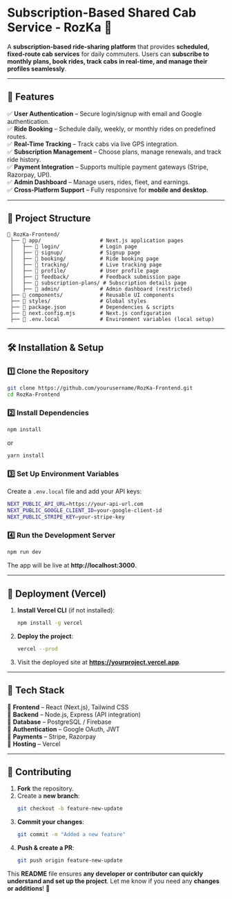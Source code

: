 # **Subscription-Based Shared Cab Service - RozKa** 🚖  

A **subscription-based ride-sharing platform** that provides **scheduled, fixed-route cab services** for daily commuters. Users can **subscribe to monthly plans, book rides, track cabs in real-time, and manage their profiles seamlessly**.

---

## **🚀 Features**
✅ **User Authentication** – Secure login/signup with email and Google authentication.  
✅ **Ride Booking** – Schedule daily, weekly, or monthly rides on predefined routes.  
✅ **Real-Time Tracking** – Track cabs via live GPS integration.  
✅ **Subscription Management** – Choose plans, manage renewals, and track ride history.  
✅ **Payment Integration** – Supports multiple payment gateways (Stripe, Razorpay, UPI).  
✅ **Admin Dashboard** – Manage users, rides, fleet, and earnings.  
✅ **Cross-Platform Support** – Fully responsive for **mobile and desktop**.  

---

## **📂 Project Structure**
```
📁 RozKa-Frontend/
 ├── 📂 app/                   # Next.js application pages
 │   ├── 📂 login/             # Login page
 │   ├── 📂 signup/            # Signup page
 │   ├── 📂 booking/           # Ride booking page
 │   ├── 📂 tracking/          # Live tracking page
 │   ├── 📂 profile/           # User profile page
 │   ├── 📂 feedback/          # Feedback submission page
 │   ├── 📂 subscription-plans/ # Subscription details page
 │   ├── 📂 admin/             # Admin dashboard (restricted)
 ├── 📂 components/            # Reusable UI components
 ├── 📂 styles/                # Global styles
 ├── 📜 package.json           # Dependencies & scripts
 ├── 📜 next.config.mjs        # Next.js configuration
 ├── 📜 .env.local             # Environment variables (local setup)
```

---

## **🛠️ Installation & Setup**
### **1️⃣ Clone the Repository**
```bash
git clone https://github.com/yourusername/RozKa-Frontend.git
cd RozKa-Frontend
```

### **2️⃣ Install Dependencies**
```bash
npm install
```
or  
```bash
yarn install
```

### **3️⃣ Set Up Environment Variables**
Create a `.env.local` file and add your API keys:  
```bash
NEXT_PUBLIC_API_URL=https://your-api-url.com
NEXT_PUBLIC_GOOGLE_CLIENT_ID=your-google-client-id
NEXT_PUBLIC_STRIPE_KEY=your-stripe-key
```

### **4️⃣ Run the Development Server**
```bash
npm run dev
```
The app will be live at **http://localhost:3000**.  

---

## **🚀 Deployment (Vercel)**
1. **Install Vercel CLI** (if not installed):  
   ```bash
   npm install -g vercel
   ```
2. **Deploy the project**:  
   ```bash
   vercel --prod
   ```
3. Visit the deployed site at **https://yourproject.vercel.app**.

---

## **📖 Tech Stack**
🔹 **Frontend** – React (Next.js), Tailwind CSS  
🔹 **Backend** – Node.js, Express (API integration)  
🔹 **Database** – PostgreSQL / Firebase  
🔹 **Authentication** – Google OAuth, JWT  
🔹 **Payments** – Stripe, Razorpay  
🔹 **Hosting** – Vercel  

---

## **🤝 Contributing**
1. **Fork** the repository.  
2. Create a **new branch**:  
   ```bash
   git checkout -b feature-new-update
   ```
3. **Commit your changes**:  
   ```bash
   git commit -m "Added a new feature"
   ```
4. **Push & create a PR**:  
   ```bash
   git push origin feature-new-update
   ```

This **README** file ensures **any developer or contributor can quickly understand and set up the project**. Let me know if you need any **changes or additions**! 🚀
